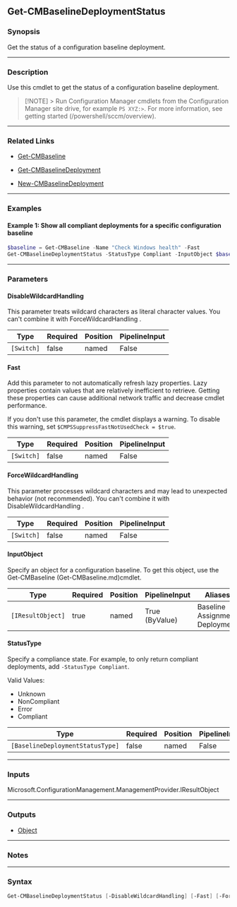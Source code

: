 Get-CMBaselineDeploymentStatus
------------------------------




### Synopsis
Get the status of a configuration baseline deployment.



---


### Description

Use this cmdlet to get the status of a configuration baseline deployment.



> [!NOTE] > Run Configuration Manager cmdlets from the Configuration Manager site drive, for example `PS XYZ:>`. For more information, see getting started (/powershell/sccm/overview).



---


### Related Links
* [Get-CMBaseline](Get-CMBaseline)



* [Get-CMBaselineDeployment](Get-CMBaselineDeployment)



* [New-CMBaselineDeployment](New-CMBaselineDeployment)





---


### Examples
#### Example 1: Show all compliant deployments for a specific configuration baseline
```PowerShell
$baseline = Get-CMBaseline -Name "Check Windows health" -Fast
Get-CMBaselineDeploymentStatus -StatusType Compliant -InputObject $baseline
```



---


### Parameters
#### **DisableWildcardHandling**

This parameter treats wildcard characters as literal character values. You can't combine it with ForceWildcardHandling .






|Type      |Required|Position|PipelineInput|
|----------|--------|--------|-------------|
|`[Switch]`|false   |named   |False        |



#### **Fast**

Add this parameter to not automatically refresh lazy properties. Lazy properties contain values that are relatively inefficient to retrieve. Getting these properties can cause additional network traffic and decrease cmdlet performance.


If you don't use this parameter, the cmdlet displays a warning. To disable this warning, set `$CMPSSuppressFastNotUsedCheck = $true`.






|Type      |Required|Position|PipelineInput|
|----------|--------|--------|-------------|
|`[Switch]`|false   |named   |False        |



#### **ForceWildcardHandling**

This parameter processes wildcard characters and may lead to unexpected behavior (not recommended). You can't combine it with DisableWildcardHandling .






|Type      |Required|Position|PipelineInput|
|----------|--------|--------|-------------|
|`[Switch]`|false   |named   |False        |



#### **InputObject**

Specify an object for a configuration baseline. To get this object, use the Get-CMBaseline (Get-CMBaseline.md)cmdlet.






|Type             |Required|Position|PipelineInput |Aliases                               |
|-----------------|--------|--------|--------------|--------------------------------------|
|`[IResultObject]`|true    |named   |True (ByValue)|Baseline<br/>Assignment<br/>Deployment|



#### **StatusType**

Specify a compliance state. For example, to only return compliant deployments, add `-StatusType Compliant`.



Valid Values:

* Unknown
* NonCompliant
* Error
* Compliant






|Type                            |Required|Position|PipelineInput|
|--------------------------------|--------|--------|-------------|
|`[BaselineDeploymentStatusType]`|false   |named   |False        |





---


### Inputs
Microsoft.ConfigurationManagement.ManagementProvider.IResultObject





---


### Outputs
* [Object](https://learn.microsoft.com/en-us/dotnet/api/System.Object)






---


### Notes




---


### Syntax
```PowerShell
Get-CMBaselineDeploymentStatus [-DisableWildcardHandling] [-Fast] [-ForceWildcardHandling] -InputObject <IResultObject> [-StatusType {Unknown | NonCompliant | Error | Compliant}] [<CommonParameters>]
```
